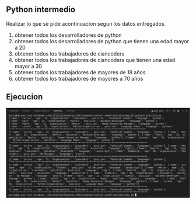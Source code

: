 ## Python intermedio
Realizar lo que se pide acontinuacion segun los datos entregados.

1. obtener todos los desarrolladores de python
2. obtener todos los desarrolladores de python que tienen una edad mayor a 20
3. obtener todos los trabajadores de ciancoders 
4. obtener todos los trabajadores de ciancoders que tienen una edad mayor a 30
5. obtener todos los trabajadores de mayores de 18 años
6. obtener todos los trabajadores de mayores a 70 años


## Ejecucion
![img](./ejecucion.png)